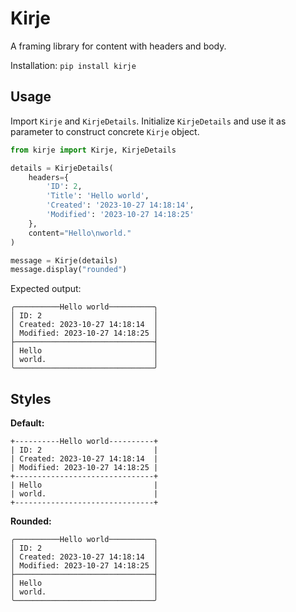 # Kirje

A framing library for content with headers and body.

Installation: `pip install kirje`

## Usage

Import `Kirje` and `KirjeDetails`. Initialize `KirjeDetails` and use it as parameter to construct concrete `Kirje` object. 

```py
from kirje import Kirje, KirjeDetails

details = KirjeDetails(
    headers={
        'ID': 2,
        'Title': 'Hello world',
        'Created': '2023-10-27 14:18:14',
        'Modified': '2023-10-27 14:18:25'
    },
    content="Hello\nworld."
)

message = Kirje(details)
message.display("rounded")
```

Expected output:

```
╭──────────Hello world──────────╮
│ ID: 2                         │
│ Created: 2023-10-27 14:18:14  │
│ Modified: 2023-10-27 14:18:25 │
├───────────────────────────────┤
│ Hello                         │
│ world.                        │
╰───────────────────────────────╯
```

## Styles

**Default:**

```
+----------Hello world----------+
| ID: 2                         |
| Created: 2023-10-27 14:18:14  |
| Modified: 2023-10-27 14:18:25 |
+-------------------------------+
| Hello                         |
| world.                        |
+-------------------------------+
```

**Rounded:**

```
╭──────────Hello world──────────╮
│ ID: 2                         │
│ Created: 2023-10-27 14:18:14  │
│ Modified: 2023-10-27 14:18:25 │
├───────────────────────────────┤
│ Hello                         │
│ world.                        │
╰───────────────────────────────╯
```

